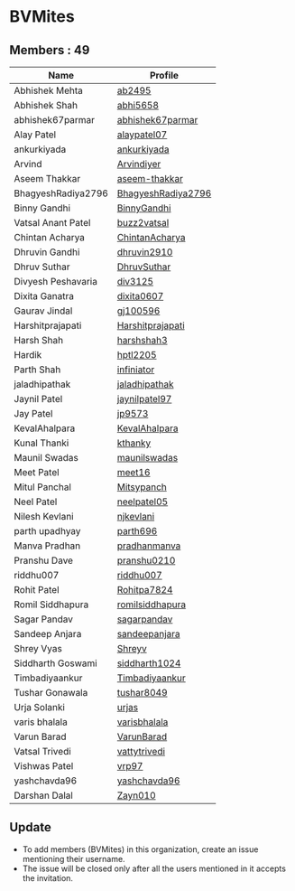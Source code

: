 BVMites
=======


Members : 49
------------


| Name               | Profile                                                     |
| ------------------ | ----------------------------------------------------------- |
| Abhishek Mehta     | [ab2495](https://github.com/ab2495)                         |
| Abhishek Shah      | [abhi5658](https://github.com/abhi5658)                     |
| abhishek67parmar   | [abhishek67parmar](https://github.com/abhishek67parmar)     |
| Alay Patel         | [alaypatel07](https://github.com/alaypatel07)               |
| ankurkiyada        | [ankurkiyada](https://github.com/ankurkiyada)               |
| Arvind             | [Arvindiyer](https://github.com/Arvindiyer)                 |
| Aseem Thakkar      | [aseem-thakkar](https://github.com/aseem-thakkar)           |
| BhagyeshRadiya2796 | [BhagyeshRadiya2796](https://github.com/BhagyeshRadiya2796) |
| Binny Gandhi       | [BinnyGandhi](https://github.com/BinnyGandhi)               |
| Vatsal Anant Patel | [buzz2vatsal](https://github.com/buzz2vatsal)               |
| Chintan Acharya    | [ChintanAcharya](https://github.com/ChintanAcharya)         |
| Dhruvin Gandhi     | [dhruvin2910](https://github.com/dhruvin2910)               |
| Dhruv Suthar       | [DhruvSuthar](https://github.com/DhruvSuthar)               |
| Divyesh Peshavaria | [div3125](https://github.com/div3125)                       |
| Dixita Ganatra     | [dixita0607](https://github.com/dixita0607)                 |
| Gaurav Jindal      | [gj100596](https://github.com/gj100596)                     |
| Harshitprajapati   | [Harshitprajapati](https://github.com/Harshitprajapati)     |
| Harsh Shah         | [harshshah3](https://github.com/harshshah3)                 |
| Hardik             | [hptl2205](https://github.com/hptl2205)                     |
| Parth Shah         | [infiniator](https://github.com/infiniator)                 |
| jaladhipathak      | [jaladhipathak](https://github.com/jaladhipathak)           |
| Jaynil Patel       | [jaynilpatel97](https://github.com/jaynilpatel97)           |
| Jay Patel          | [jp9573](https://github.com/jp9573)                         |
| KevalAhalpara      | [KevalAhalpara](https://github.com/KevalAhalpara)           |
| Kunal Thanki       | [kthanky](https://github.com/kthanky)                       |
| Maunil Swadas      | [maunilswadas](https://github.com/maunilswadas)             |
| Meet Patel         | [meet16](https://github.com/meet16)                         |
| Mitul Panchal      | [Mitsypanch](https://github.com/Mitsypanch)                 |
| Neel Patel         | [neelpatel05](https://github.com/neelpatel05)               |
| Nilesh Kevlani     | [njkevlani](https://github.com/njkevlani)                   |
| parth upadhyay     | [parth696](https://github.com/parth696)                     |
| Manva Pradhan      | [pradhanmanva](https://github.com/pradhanmanva)             |
| Pranshu Dave       | [pranshu0210](https://github.com/pranshu0210)               |
| riddhu007          | [riddhu007](https://github.com/riddhu007)                   |
| Rohit Patel        | [Rohitpa7824](https://github.com/Rohitpa7824)               |
| Romil Siddhapura   | [romilsiddhapura](https://github.com/romilsiddhapura)       |
| Sagar Pandav       | [sagarpandav](https://github.com/sagarpandav)               |
| Sandeep Anjara     | [sandeepanjara](https://github.com/sandeepanjara)           |
| Shrey Vyas         | [Shreyv](https://github.com/Shreyv)                         |
| Siddharth Goswami  | [siddharth1024](https://github.com/siddharth1024)           |
| Timbadiyaankur     | [Timbadiyaankur](https://github.com/Timbadiyaankur)         |
| Tushar Gonawala    | [tushar8049](https://github.com/tushar8049)                 |
| Urja Solanki       | [urjas](https://github.com/urjas)                           |
| varis bhalala      | [varisbhalala](https://github.com/varisbhalala)             |
| Varun Barad        | [VarunBarad](https://github.com/VarunBarad)                 |
| Vatsal Trivedi     | [vattytrivedi](https://github.com/vattytrivedi)             |
| Vishwas Patel      | [vrp97](https://github.com/vrp97)                           |
| yashchavda96       | [yashchavda96](https://github.com/yashchavda96)             |
| Darshan Dalal      | [Zayn010](https://github.com/Zayn010)                       |


Update
------

- To add members (BVMites) in this organization, create an issue mentioning their username.
- The issue will be closed only after all the users mentioned in it accepts the invitation.
